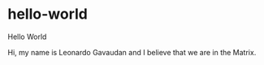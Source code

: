 # hello-world
Hello World 


Hi, my name is Leonardo Gavaudan and I believe that we are in the Matrix.
